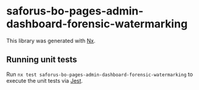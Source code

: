 # saforus-bo-pages-admin-dashboard-forensic-watermarking

This library was generated with [Nx](https://nx.dev).

## Running unit tests

Run `nx test saforus-bo-pages-admin-dashboard-forensic-watermarking` to execute the unit tests via [Jest](https://jestjs.io).
